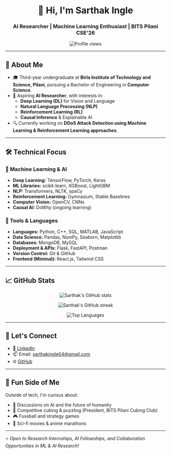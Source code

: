 <h1 align="center">👋 Hi, I'm Sarthak Ingle</h1>
<h3 align="center">AI Researcher | Machine Learning Enthusiast | BITS Pilani CSE'26</h3>

<p align="center">
  <img src="https://komarev.com/ghpvc/?username=sarth-04&label=Profile%20views&color=0e75b6&style=flat" alt="Profile views" />
</p>

---

## 🚀 About Me
- 🎓 Third-year undergraduate at **Birla Institute of Technology and Science, Pilani**, pursuing a Bachelor of Engineering in **Computer Science**.
- 🔬 Aspiring **AI Researcher**, with interests in:
  - **Deep Learning (DL)** for Vision and Language
  - **Natural Language Processing (NLP)**
  - **Reinforcement Learning (RL)**
  - **Causal Inference** & Explainable AI
- 🔍 Currently working on **DDoS Attack Detection using Machine Learning & Reinforcement Learning approaches**.

---

## 🛠️ Technical Focus

### 🔬 Machine Learning & AI
- **Deep Learning:** TensorFlow, PyTorch, Keras
- **ML Libraries:** scikit-learn, XGBoost, LightGBM
- **NLP:** Transformers, NLTK, spaCy
- **Reinforcement Learning:** Gymnasium, Stable Baselines
- **Computer Vision:** OpenCV, CNNs
- **Causal AI:** DoWhy (ongoing learning)

### 🧰 Tools & Languages
- **Languages:** Python, C++, SQL, MATLAB, JavaScript
- **Data Science:** Pandas, NumPy, Seaborn, Matplotlib
- **Databases:** MongoDB, MySQL
- **Deployment & APIs:** Flask, FastAPI, Postman
- **Version Control:** Git & GitHub
- **Frontend (Minimal):** React.js, Tailwind CSS

---

## 📈 GitHub Stats

<p align="center">
  <img src="https://github-readme-stats.vercel.app/api?username=sarth-04&show_icons=true&theme=github_dark" alt="Sarthak's GitHub stats" />
</p>

<p align="center">
  <img src="https://github-readme-streak-stats.herokuapp.com/?user=sarth-04&theme=github-dark-blue" alt="Sarthak's GitHub streak" />
</p>

<p align="center">
  <img src="https://github-readme-stats.vercel.app/api/top-langs/?username=sarth-04&layout=compact&theme=github_dark" alt="Top Languages" />
</p>

---

## 🤝 Let's Connect
- 🔗 [LinkedIn](https://linkedin.com/in/sarthak-ingle)
- 📫 Email: sarthakingle04@gmail.com
- 🌐 [GitHub](https://github.com/sarth-04)

---

## 🌱 Fun Side of Me
Outside of tech, I'm curious about:
- 🤖 Discussions on AI and the future of humanity
- 🧩 Competitive cubing & puzzling (President, BITS Pilani Cubing Club)
- 🎮 Fussball and strategy games
- 🚀 Sci-fi movies & anime marathons

---

⭐ *Open to Research Internships, AI Fellowships, and Collaboration Opportunities in ML & AI Research!*
